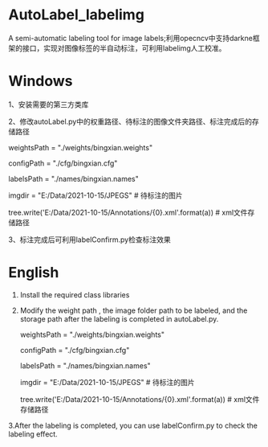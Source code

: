 # AutoLabel_labelimg
A semi-automatic labeling tool for image labels;利用opecncv中支持darkne框架的接口，实现对图像标签的半自动标注，可利用labelimg人工校准。
# Windows
1、安装需要的第三方类库

2、修改autoLabel.py中的权重路径、待标注的图像文件夹路径、标注完成后的存储路径

  weightsPath = "./weights/bingxian.weights"

  configPath = "./cfg/bingxian.cfg"

  labelsPath = "./names/bingxian.names"

  imgdir = "E:/Data/2021-10-15/JPEGS"  # 待标注的图片

  tree.write('E:/Data/2021-10-15/Annotations/{0}.xml'.format(a)) # xml文件存储路径

3、标注完成后可利用labelConfirm.py检查标注效果

# English
1. Install the required class libraries

2. Modify the weight path , the image folder path to be labeled, and the storage path after the labeling is completed in autoLabel.py.

   weightsPath = "./weights/bingxian.weights"

   configPath = "./cfg/bingxian.cfg"

   labelsPath = "./names/bingxian.names"

   imgdir = "E:/Data/2021-10-15/JPEGS"  # 待标注的图片

   tree.write('E:/Data/2021-10-15/Annotations/{0}.xml'.format(a)) # xml文件存储路径
   
3.After the labeling is completed, you can use labelConfirm.py to check the labeling effect.
